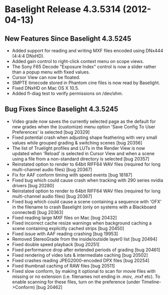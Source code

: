 # Baselight Release 4.3.5314 (2012-04-13)



## New Features Since Baselight 4.3.5245

* Added support for reading and writing MXF files encoded using DNx444 (4:4:4 DNxHD).
* Added gain control to right-click context menu on scope views.
* The Sony F65 Decode "Exposure Index" control is now a slider rather than a popup menu with fixed values.
* Cursor View can now be floated.
* SMPTE timecode stored in Phantom cine files is now read by Baselight.
* Fixed DNxHD on Mac OS X 10.5.
* Added fl-diag test to verify permissions on /dev/shm.

## Bug Fixes Since Baselight 4.3.5245

* Video grade now saves the currently selected page as the default for new grades when the (customize) menu option 'Save Config To User Preferences' is selected \[bug 20329]
* Fixed potential crash when adjusting shape feathering with very small values while grouped grading & switching scenes \[bug 20356]
* The list of Truelight profiles and LUTs in the Render View is now updated when 'Reload' is selected in Cursor View and when a scene using a file from a non-standard directory is selected \[bug 20357]
* Reinstated option to render to 64bit RIFF64 WAV files (required for long multi-channel audio files) \[bug 20367]
* Fix for AAF conform timing with speed events \[bug 18187]
* Fixed bug which could cause crash when tracking with 290 series nvidia drivers \[bug 20280]
* Reinstated option to render to 64bit RIFF64 WAV files (required for long multi-channel audio files) \[bug 20367]
* Fixed bug which could cause a scene containing a sequence with 'OFX' in the filename to crash Baselight (only on systems with a Blackboard connected) \[bug 20363]
* Fixed reading large MXF files on Mac \[bug 20432]
* Fixed incorrect cache resize warnings when background caching a scene containing explicitly cached strips \[bug 20450]
* Fixed issue with AAF reading crashing \[bug 19953]
* Removed StereoGrade from the inside/outside layer0 list \[bug 20494]
* Fixed double speed playback \[bug 20251]
* Fixed performance drop after extended periods of grading \[bug 20461]
* Fixed rendering of video luts & intermediate caching \[bug 20502]
* Fixed crashes reading JPEG2000-encoded DPX files \[bug 20254]
* Fixed thumbnail caching of RAW files \[bug 20511]
* Fixed slow conform, by making it optional to scan for movie files with missing or no extension (i.e. filenames not ending in .mov, .mxf etc). To enable scanning for these files, turn on the preference (under Timeline->Conform) \[bug 20462]
